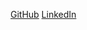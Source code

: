 [GitHub](https://github.com/mondtorsha)
[LinkedIn](https://www.linkedin.com/in/torsha-mondal-611940132/)
